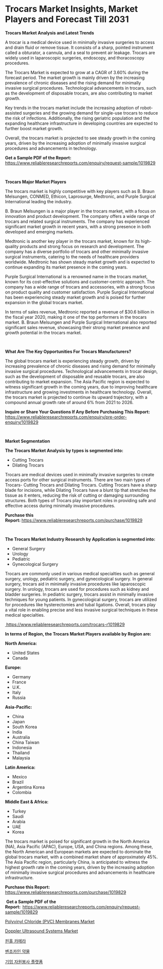 <p><h1>Trocars Market Insights, Market Players and Forecast Till 2031</h1></p><p><strong>Trocars Market Analysis and Latest Trends</strong></p>
<p><p>A trocar is a medical device used in minimally invasive surgeries to access and drain fluid or remove tissue. It consists of a sharp, pointed instrument called a obturator, a cannula, and a seal to prevent air leakage. Trocars are widely used in laparoscopic surgeries, endoscopy, and thoracoscopy procedures.</p><p>The Trocars Market is expected to grow at a CAGR of 3.60% during the forecast period. The market growth is mainly driven by the increasing prevalence of chronic diseases and the rising demand for minimally invasive surgical procedures. Technological advancements in trocars, such as the development of disposable trocars, are also contributing to market growth.</p><p>Key trends in the trocars market include the increasing adoption of robot-assisted surgeries and the growing demand for single-use trocars to reduce the risk of infections. Additionally, the rising geriatric population and the expanding healthcare infrastructure in developing countries are expected to further boost market growth.</p><p>Overall, the trocars market is projected to see steady growth in the coming years, driven by the increasing adoption of minimally invasive surgical procedures and advancements in technology.</p></p>
<p><strong>Get a Sample PDF of the Report:&nbsp;</strong> <a href="https://www.reliableresearchreports.com/enquiry/request-sample/1019829">https://www.reliableresearchreports.com/enquiry/request-sample/1019829</a></p>
<p>&nbsp;</p>
<p><strong>Trocars Major Market Players</strong></p>
<p><p>The trocars market is highly competitive with key players such as B. Braun Melsungen, CONMED, Ethicon, Laprosurge, Medtronic, and Purple Surgical International leading the industry. </p><p>B. Braun Melsungen is a major player in the trocars market, with a focus on innovation and product development. The company offers a wide range of trocars and related surgical instruments. The company has experienced significant market growth in recent years, with a strong presence in both developed and emerging markets. </p><p>Medtronic is another key player in the trocars market, known for its high-quality products and strong focus on research and development. The company has a diverse portfolio of trocars and other minimally invasive surgical instruments, catering to the needs of healthcare providers worldwide. Medtronic has shown steady market growth and is expected to continue expanding its market presence in the coming years.</p><p>Purple Surgical International is a renowned name in the trocars market, known for its cost-effective solutions and customer-centric approach. The company has a wide range of trocars and accessories, with a strong focus on product quality and customer satisfaction. Purple Surgical International has been experiencing steady market growth and is poised for further expansion in the global trocars market.</p><p>In terms of sales revenue, Medtronic reported a revenue of $30.6 billion in the fiscal year 2020, making it one of the top performers in the trocars market. B. Braun Melsungen and Purple Surgical International also reported significant sales revenue, showcasing their strong market presence and growth potential in the trocars market.</p></p>
<p>&nbsp;</p>
<p><strong>What Are The Key Opportunities For Trocars Manufacturers?</strong></p>
<p><p>The global trocars market is experiencing steady growth, driven by increasing prevalence of chronic diseases and rising demand for minimally invasive surgical procedures. Technological advancements in trocar design, such as the development of disposable and reusable trocars, are also contributing to market expansion. The Asia Pacific region is expected to witness significant growth in the coming years, due to improving healthcare infrastructure and growing investments in healthcare technology. Overall, the trocars market is projected to continue its upward trajectory, with a compound annual growth rate of around 6% from 2021 to 2026.</p></p>
<p><strong>Inquire or Share Your Questions If Any Before Purchasing This Report:</strong> <a href="https://www.reliableresearchreports.com/enquiry/pre-order-enquiry/1019829">https://www.reliableresearchreports.com/enquiry/pre-order-enquiry/1019829</a></p>
<p>&nbsp;</p>
<p><strong>Market Segmentation</strong></p>
<p><strong>The Trocars Market Analysis by types is segmented into:</strong></p>
<p><ul><li>Cutting Trocars</li><li>Dilating Trocars</li></ul></p>
<p><p>Trocars are medical devices used in minimally invasive surgeries to create access ports for other surgical instruments. There are two main types of Trocars- Cutting Trocars and Dilating Trocars. Cutting Trocars have a sharp blade for incisions, while Dilating Trocars have a blunt tip that stretches the tissue as it enters, reducing the risk of cutting or damaging surrounding structures. Both types of Trocars play important roles in providing safe and effective access during minimally invasive procedures.</p></p>
<p><strong>Purchase this Report:&nbsp;</strong><a href="https://www.reliableresearchreports.com/purchase/1019829">https://www.reliableresearchreports.com/purchase/1019829</a></p>
<p>&nbsp;</p>
<p><strong>The Trocars Market Industry Research by Application is segmented into:</strong></p>
<p><ul><li>General Surgery</li><li>Urology</li><li>Pediatric</li><li>Gynecological Surgery</li></ul></p>
<p><p>Trocars are commonly used in various medical specialties such as general surgery, urology, pediatric surgery, and gynecological surgery. In general surgery, trocars aid in minimally invasive procedures like laparoscopic surgery. In urology, trocars are used for procedures such as kidney and bladder surgeries. In pediatric surgery, trocars assist in minimally invasive techniques for young patients. In gynecological surgery, trocars are utilized for procedures like hysterectomies and tubal ligations. Overall, trocars play a vital role in enabling precise and less invasive surgical techniques in these medical specialties.</p></p>
<p><a href="https://www.reliableresearchreports.com/trocars-r1019829">&nbsp;https://www.reliableresearchreports.com/trocars-r1019829</a></p>
<p><strong>In terms of Region, the Trocars Market Players available by Region are:</strong></p>
<p>
    <p> <strong> North America: </strong>
        <ul>
            <li>United States</li>
            <li>Canada</li>
        </ul>
        </p> 
    <p> <strong> Europe: </strong>
        <ul>
            <li>Germany</li>
            <li>France</li>
            <li>U.K.</li>
            <li>Italy</li>
            <li>Russia</li>
        </ul>
        </p> 
    <p> <strong> Asia-Pacific: </strong>
        <ul>
            <li>China</li>
            <li>Japan</li>
            <li>South Korea</li>
            <li>India</li>
            <li>Australia</li>
            <li>China Taiwan</li>
            <li>Indonesia</li>
            <li>Thailand</li>
            <li>Malaysia</li>
        </ul>
        </p> 
    <p> <strong> Latin America: </strong>
        <ul>
            <li>Mexico</li>
            <li>Brazil</li>
            <li>Argentina Korea</li>
            <li>Colombia</li>
        </ul>
        </p> 
    <p> <strong> Middle East & Africa: </strong>
        <ul>
            <li>Turkey</li>
            <li>Saudi</li>
            <li>Arabia</li>
            <li>UAE</li>
            <li>Korea</li>
        </ul>
    </p>
    </p>
<p><p>The trocars market is poised for significant growth in the North America (NA), Asia Pacific (APAC), Europe, USA, and China regions. Among these, the North American and European markets are expected to dominate the global trocars market, with a combined market share of approximately 45%. The Asia Pacific region, particularly China, is anticipated to witness the highest growth rate in the coming years, driven by the increasing adoption of minimally invasive surgical procedures and advancements in healthcare infrastructure.</p></p>
<p><strong>Purchase this Report: </strong><a href="https://www.reliableresearchreports.com/purchase/1019829">https://www.reliableresearchreports.com/purchase/1019829</a></p>
<p>&nbsp;<strong>Get a Sample PDF of the Report:&nbsp;&nbsp;</strong><a href="https://www.reliableresearchreports.com/enquiry/request-sample/1019829">https://www.reliableresearchreports.com/enquiry/request-sample/1019829</a></p>
<p><strong></strong></p>
<p><p><a href="https://issuu.com/reportprime-2/docs/polyvinyl-chloride-pvc-membranes-market-size-2030.">Polyvinyl Chloride (PVC) Membranes Market</a></p><p><a href="https://github.com/jerrycopelandthomaswsqd8q/Market-Research-Report-List-2/blob/main/doppler-ultrasound-systems-market.md">Doppler Ultrasound Systems Market</a></p><p><a href="https://github.com/camron674/Market-Research-Report-List-1/blob/main/788796243367.md">핀홀 카메라</a></p><p><a href="https://github.com/BrettWeberrt8767765/Market-Research-Report-List-1/blob/main/651358143366.md">벤조카인 약물</a></p><p><a href="https://medium.com/@staceyhilll80/%EA%B8%B0%EC%97%85-%EC%9E%90%EC%9B%90%EB%B4%89%EC%82%AC-%ED%94%8C%EB%9E%AB%ED%8F%BC-%EC%8B%9C%EC%9E%A5-%EA%B7%9C%EB%AA%A8-%EC%8B%9C%EC%9E%A5-%EC%A0%84%EB%A7%9D-%EB%B0%8F-%EC%8B%9C%EC%9E%A5-%EC%98%88%EC%B8%A1-2024%EB%85%84%EB%B6%80%ED%84%B0-2031%EB%85%84%EA%B9%8C%EC%A7%80-7104e3fe622c">기업 자원봉사 플랫폼</a></p></p>
